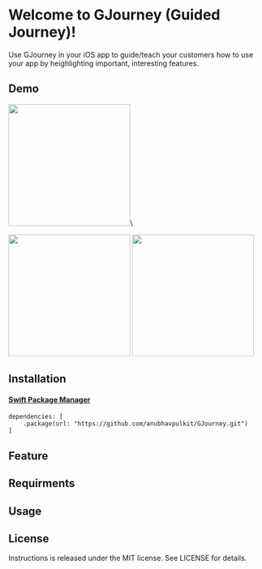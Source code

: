 # Welcome to GJourney (Guided Journey)!

Use GJourney in your iOS app to guide/teach your customers how to use your app by heighlighting important, interesting features. 

## Demo

<img src="https://github.com/anubhavpulkit/GJourney/assets/141830067/2cbde367-91da-40d9-b078-7fe40452da81" width="240">\

<img src="https://github.com/anubhavpulkit/Pulkit-s-Eye/assets/47811606/c91a3b8b-e84f-4925-a081-5f9ed5a954b2" width="240">  <img src="https://github.com/anubhavpulkit/Pulkit-s-Eye/assets/47811606/7028bc5a-90f5-4b5a-8bee-e85e69886a30" width="240"> 


## Installation

#### [Swift Package Manager](https://swift.org/package-manager/)

```
dependencies: [
    .package(url: "https://github.com/anubhavpulkit/GJourney.git")
]
```
## Feature

## Requirments

## Usage

## License
Instructions is released under the MIT license. See LICENSE for details.

